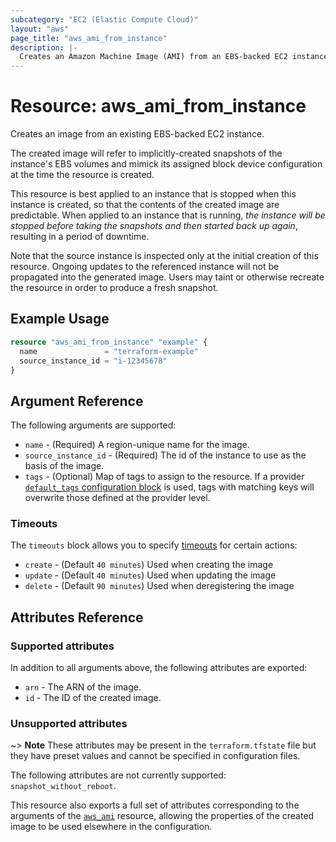 ```yaml
---
subcategory: "EC2 (Elastic Compute Cloud)"
layout: "aws"
page_title: "aws_ami_from_instance"
description: |-
  Creates an Amazon Machine Image (AMI) from an EBS-backed EC2 instance.
---
```


# Resource: aws_ami_from_instance

Creates an image from an existing EBS-backed EC2 instance.

The created image will refer to implicitly-created snapshots of the instance's
EBS volumes and mimick its assigned block device configuration at the time
the resource is created.

This resource is best applied to an instance that is stopped when this instance
is created, so that the contents of the created image are predictable. When
applied to an instance that is running, *the instance will be stopped before taking
the snapshots and then started back up again*, resulting in a period of
downtime.

Note that the source instance is inspected only at the initial creation of this
resource. Ongoing updates to the referenced instance will not be propagated into
the generated image. Users may taint or otherwise recreate the resource in order
to produce a fresh snapshot.

## Example Usage

```terraform
resource "aws_ami_from_instance" "example" {
  name               = "terraform-example"
  source_instance_id = "i-12345678"
}
```

## Argument Reference

The following arguments are supported:

* `name` - (Required) A region-unique name for the image.
* `source_instance_id` - (Required) The id of the instance to use as the basis of the image.
* `tags` - (Optional) Map of tags to assign to the resource. If a provider [`default_tags` configuration block][default-tags] is used, tags with matching keys will overwrite those defined at the provider level.

### Timeouts

The `timeouts` block allows you to specify [timeouts](https://www.terraform.io/docs/configuration/blocks/resources/syntax.html#operation-timeouts) for certain actions:

* `create` - (Default `40 minutes`) Used when creating the image
* `update` - (Default `40 minutes`) Used when updating the image
* `delete` - (Default `90 minutes`) Used when deregistering the image

## Attributes Reference

### Supported attributes

In addition to all arguments above, the following attributes are exported:

* `arn` - The ARN of the image.
* `id` - The ID of the created image.

### Unsupported attributes

~> **Note** These attributes may be present in the `terraform.tfstate` file but they have preset values and cannot be specified in configuration files.

The following attributes are not currently supported: `snapshot_without_reboot`.

This resource also exports a full set of attributes corresponding to the arguments of the
[`aws_ami`][tf-ami] resource, allowing the properties of the created image to be used elsewhere in the
configuration.

[default-tags]: https://www.terraform.io/docs/providers/aws/index.html#default_tags-configuration-block
[tf-ami]: ami.html
